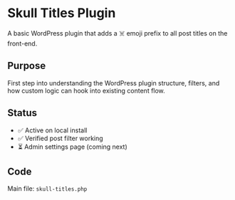 # Skull Titles Plugin

A basic WordPress plugin that adds a ☠️ emoji prefix to all post titles on the front-end.

## Purpose

First step into understanding the WordPress plugin structure, filters, and how custom logic can hook into existing content flow.

## Status

- ✅ Active on local install
- ✅ Verified post filter working
- ⏳ Admin settings page (coming next)

## Code

Main file: `skull-titles.php`
